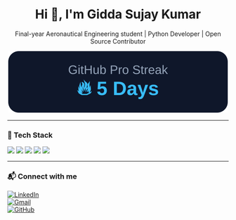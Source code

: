 <h1 align="center">Hi 👋, I'm Gidda Sujay Kumar</h1>
<p align="center">
  Final-year Aeronautical Engineering student | Python Developer | Open Source Contributor
</p>

<p align="center">
  <img src="https://raw.githubusercontent.com/sujaykumar03/sujaykumar03/main/github_pro_streak.svg" alt="GitHub Pro Streak">
</p>

---

### 🔧 Tech Stack

<p>
  <img src="https://img.shields.io/badge/Python-3670A0?style=for-the-badge&logo=python&logoColor=white" />
  <img src="https://img.shields.io/badge/React-20232A?style=for-the-badge&logo=react&logoColor=61DAFB" />
  <img src="https://img.shields.io/badge/OpenCV-27338e?style=for-the-badge&logo=opencv&logoColor=white" />
  <img src="https://img.shields.io/badge/TailwindCSS-38BDF8?style=for-the-badge&logo=tailwindcss&logoColor=white" />
  <img src="https://img.shields.io/badge/GitHub-100000?style=for-the-badge&logo=github&logoColor=white" />
</p>

---

### 📬 Connect with me

[![LinkedIn](https://img.shields.io/badge/LinkedIn-blue?logo=linkedin&style=flat&logoColor=white)](https://linkedin.com/in/sujay-kumar-7456bb247)  
[![Gmail](https://img.shields.io/badge/Gmail-D14836?logo=gmail&style=flat&logoColor=white)](mailto:sujay3336@gmail.com)  
[![GitHub](https://img.shields.io/badge/GitHub-000000?logo=github&style=flat&logoColor=white)](https://github.com/sujaykumar03)
